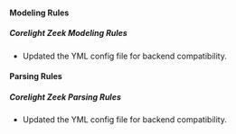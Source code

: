 
#### Modeling Rules

##### Corelight Zeek Modeling Rules

- Updated the YML config file for backend compatibility.

#### Parsing Rules

##### Corelight Zeek Parsing Rules

- Updated the YML config file for backend compatibility.
